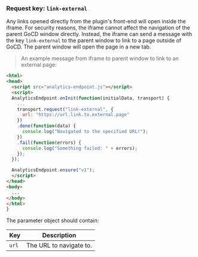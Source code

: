### Request key: `link-external`

Any links opened directly from the plugin's front-end will open inside the iframe. For security reasons, the iframe cannot affect the
navigation of the parent GoCD window directly. Instead, the iframe can send a message with the key `link-external` to the parent window to
link to a page outside of GoCD. The parent window will open the page in a new tab.

> An example message from iframe to parent window to link to an external page:

```html
<html>
<head>
  <script src="analytics-endpoint.js"></script>
  <script>
  AnalyticsEndpoint.onInit(function(initialData, transport) {
    ...
    transport.request("link-external", {
      url: "https://url.link.to.external.page"
    })
    .done(function(data) {
      console.log("Navigated to the specified URL!");
    })
    .fail(function(errors) {
      console.log("Something failed: " + errors);
    });
  });

  AnalyticsEndpoint.ensure("v1");
  </script>
</head>
<body>
  ...
</body>
</html>
}
```

The parameter object should contain:

| Key   | Description             |
|-------|-------------------------|
| `url` | The URL to navigate to. |
